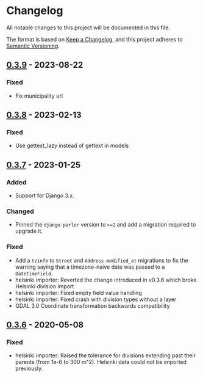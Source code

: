 # Changelog

All notable changes to this project will be documented in this file.

The format is based on [Keep a Changelog](https://keepachangelog.com/en/1.0.0/),
and this project adheres to [Semantic Versioning](https://semver.org/spec/v2.0.0.html).

## [0.3.9] - 2023-08-22
### Fixed
- Fix municipality url

## [0.3.8] - 2023-02-13
### Fixed
- Use gettext_lazy instead of gettext in models

## [0.3.7] - 2023-01-25
### Added
- Support for Django 3.x.

### Changed
- Pinned the `django-parler` version to `>=2` and add a migration required to upgrade it.

### Fixed
- Add a `tzinfo` to `Street` and `Address.modified_at` migrations to fix the warning 
saying that a timezone-naive date was passed to a `DateTimeField`.
- helsinki importer: Reverted the change introduced in v0.3.6 which broke Helsinki division import
- helsinki importer: Fixed empty field value handling
- helsinki importer: Fixed crash with division types without a layer
- GDAL 3.0 Coordinate transformation backwards compatibility

## [0.3.6] - 2020-05-08

### Fixed
- helsinki importer: Raised the tolerance for divisions extending past their
  parents (from 1e-6 to 300 m^2). Helsinki data could not be imported previously.

[unreleased]: https://github.com/olivierlacan/keep-a-changelog/compare/v0.3.9...HEAD
[0.3.9]: https://github.com/City-of-Helsinki/django-munigeo/compare/v0.3.8...v0.3.9
[0.3.8]: https://github.com/City-of-Helsinki/django-munigeo/compare/v0.3.7...v0.3.8
[0.3.7]: https://github.com/City-of-Helsinki/django-munigeo/compare/v0.3.6...v0.3.7
[0.3.6]: https://github.com/City-of-Helsinki/django-munigeo/compare/v0.3.5...v0.3.6
